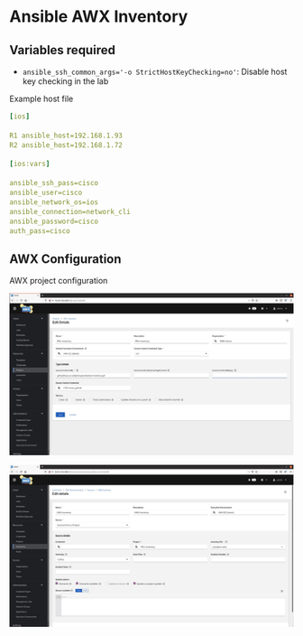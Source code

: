# Ansible AWX Inventory

## Variables required

- `ansible_ssh_common_args='-o StrictHostKeyChecking=no'`: Disable host key checking in the lab 

Example host file

```yaml
[ios]

R1 ansible_host=192.168.1.93
R2 ansible_host=192.168.1.72

[ios:vars]

ansible_ssh_pass=cisco
ansible_user=cisco
ansible_network_os=ios
ansible_connection=network_cli
ansible_password=cisco
auth_pass=cisco

```

## AWX Configuration

AWX project configuration

![image](/assets/images/project.jpg)

![image](/assets/images/inventory.jpg)
